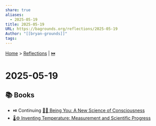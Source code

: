 ```yaml
---
share: true
aliases:
  - 2025-05-19
title: 2025-05-19
URL: https://bagrounds.org/reflections/2025-05-19
Author: "[[bryan-grounds]]"
tags: 
---
```

[Home](../index.md) > [Reflections](./index.md) | [⏮️](./2025-05-18.md)  
# 2025-05-19  
## 📚 Books  
- ⏯️ Continuing [👤🧠 Being You: A New Science of Consciousness](../books/being-you-a-new-science-of-consciousness.md)  
- [🌡️⚙️ Inventing Temperature: Measurement and Scientific Progress](../books/inventing-temperature-measurement-and-scientific-progress.md)